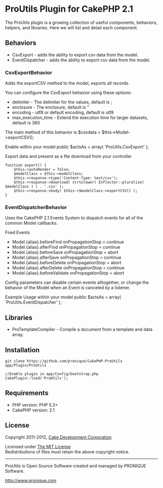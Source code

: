 # ProUtils Plugin for CakePHP 2.1 #

The ProUtils plugin is a growing collection of useful components, behaviors, helpers, and libraries. Here we will list and detail each component.

## Behaviors ## 

* CsvExport        - adds the ability to export csv data from the model.
* EventDispatcher        - adds the ability to export csv data from the model.

### CsvExportBehavior ###

Adds the exportCSV method to the model, exports all records.

You can configure the CsvExport behavior using these options:

* delimiter - The delimiter for the values, default is ;
* enclosure - The enclosure, default is "
* encoding - utf8 or default encoding, default is utf8
* max_execution_time - Extend the execution time for larger datasets, default is 360

The main method of this behavior is
    $csvdata = $this->Model->exportCSV();

Enable within your model
    public $actsAs = array( 'ProUtils.CsvExport' );

Export data and present as a file download from your controller

    function export() {
        $this->autoRender = false;
        $modelClass = $this->modelClass;
        $this->response->type('Content-Type: text/csv');
        $this->response->download( strtolower( Inflector::pluralize( $modelClass ) ) . '.csv' );
        $this->response->body( $this->$modelClass->exportCSV() );
    }
    
### EventDispatcherBehavior ###

Uses the CakePHP 2.1 Events System  to dispatch events for all of the common Model callbacks.
 
Fired Events          

* Model.{alias}.beforeFind     onPropagationStop = continue
* Model.{alias}.afterFind      onPropagationStop = continue
* Model.{alias}.beforeSave     onPropagationStop = abort
* Model.{alias}.afterSave      onPropagationStop = continue
* Model.{alias}.beforeDelete   onPropagationStop = abort
* Model.{alias}.afterDelete    onPropagationStop = continue
* Model.{alias}.beforeValidate onPropagationStop = abort

Config parameters can disable certain events alltogether, or
change the behavior of the Model when an Event is canceled
by a listener.

Example Usage within your model
    public $actsAs = array( 'ProUtils.EventDispatcher' );
    
## Libraries ##

* ProTemplateCompiler       - Compile a document from a template and data array.

## Installation ##

    git clone https://github.com/pronique/CakePHP-ProUtils app/Plugin/ProUtils
    
    //Enable plugin in app/Config/bootstrap.php
    CakePlugin::load('ProUtils');
    
## Requirements ##

* PHP version: PHP 5.3+
* CakePHP version: 2.1

## License ##

Copyright 2011-2012, [Cake Development Corporation](http://pronique.com)

Licensed under [The MIT License](http://www.opensource.org/licenses/mit-license.php)<br/>
Redistributions of files must retain the above copyright notice.

--------------------------------------------------------------------------
ProUtils is Open Source Software created and managed by PRONIQUE Software.

http://www.pronique.com
